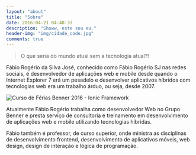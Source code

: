 ```yaml
---
layout: "about"
title: "Sobre"
date: 2016-04-21 04:48:33
description: "Showw, este sou eu."
header-img: "img/cidade_code.jpg"
comments: true
---
```

> O que seria do mundo atual sem a tecnologia atual?!

Fábio Rogério da Silva José​, conhecido como Fábio Rogério SJ nas redes sociais, é desenvolvedor de aplicações web e mobile desde quando o Internet Explorer 7 erá um pesadelo e desenvolver aplicativos híbridos com tecnologias web era um trabalho árduo, ou seja, desde 2007.

![Curso de Férias Benner 2016 - Ionic Framework](/img/treinamento_ionic.jpg)

Atualmente Fábio Rogério trabalha como desenvolvedor Web no Grupo Benner e presta serviço de consultoria e treinamento em desenvolvimento de aplicações web e mobile utilizando tecnologias híbridas.

Fábio também é professor, de curso superior, onde ministra as disciplinas de desenvolvimento frontend, desenvolvimento de aplicativos móveis, web design, design de interação e lógica de programação.
